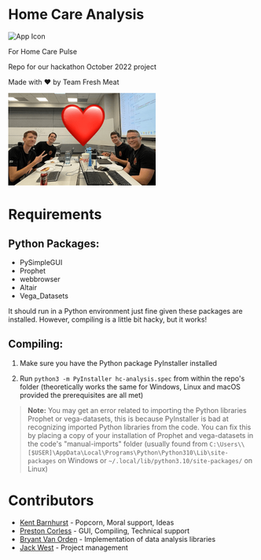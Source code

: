 # Home Care Analysis

![App Icon](img/favicon.ico)

For Home Care Pulse

Repo for our hackathon October 2022 project

Made with ❤️ by Team Fresh Meat

![Team Photo](img/us.png)

# Requirements

## Python Packages: 

- PySimpleGUI
- Prophet
- webbrowser
- Altair
- Vega_Datasets

It should run in a Python environment just fine given these packages are installed. However, compiling is a little bit hacky, but it works!

## Compiling:

1. Make sure you have the Python package PyInstaller installed

2. Run `python3 -m PyInstaller hc-analysis.spec` from within the repo's folder (theoretically works the same for Windows, Linux and macOS provided the prerequisites are all met)

> **Note:** You may get an error related to importing the Python libraries Prophet or vega-datasets, this is because PyInstaller is bad at recognizing imported Python libraries from the code. You can fix this by placing a copy of your installation of Prophet and vega-datasets in the code's "manual-imports" folder (usually found from `C:\Users\\[$USER]\AppData\Local\Programs\Python\Python310\Lib\site-packages` on Windows or `~/.local/lib/python3.10/site-packages/` on Linux)

# Contributors

- [Kent Barnhurst](https://github.com/OddPanda3) - Popcorn, Moral support, Ideas
- [Preston Corless](https://github.com/pgattic) - GUI, Compiling, Technical support
- [Bryant Van Orden](https://github.com/SupermanIsMeYes) - Implementation of data analysis libraries
- [Jack West](https://github.com/Jwesterner) - Project management
